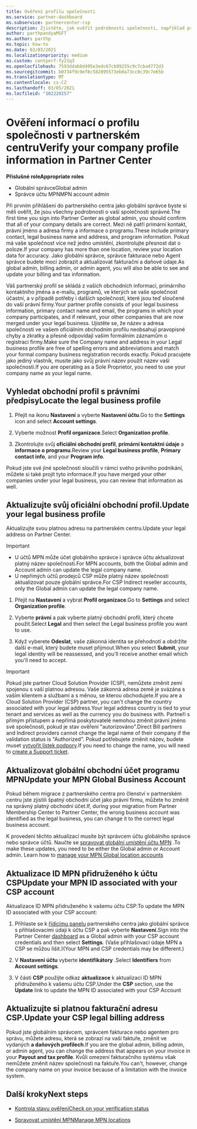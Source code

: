 ```yaml
---
title: Ověření profilu společnosti
ms.service: partner-dashboard
ms.subservice: partnercenter-csp
description: Zjistěte, jak ověřit podrobnosti společnosti, například primární kontakt, adresu a informace o programu. Můžete také aktualizovat své právní a fakturační adresy.
author: parthpandyaMSFT
ms.author: parthp
ms.topic: how-to
ms.date: 03/03/2021
ms.localizationpriority: medium
ms.custom: contperf-fy21q3
ms.openlocfilehash: 7593ddab8d495e3edc67cb89255c9c7cba4772d3
ms.sourcegitcommit: b0734f9c9ef6c582095573eb0a73cc0c39c7e65b
ms.translationtype: MT
ms.contentlocale: cs-CZ
ms.lasthandoff: 03/05/2021
ms.locfileid: "102220257"
---
```

# <a name="verify-your-company-profile-information-in-partner-center"></a><span data-ttu-id="37997-104">Ověření informací o profilu společnosti v partnerském centru</span><span class="sxs-lookup"><span data-stu-id="37997-104">Verify your company profile information in Partner Center</span></span>

<span data-ttu-id="37997-105">**Příslušné role**</span><span class="sxs-lookup"><span data-stu-id="37997-105">**Appropriate roles**</span></span>

- <span data-ttu-id="37997-106">Globální správce</span><span class="sxs-lookup"><span data-stu-id="37997-106">Global admin</span></span>
- <span data-ttu-id="37997-107">Správce účtu MPN</span><span class="sxs-lookup"><span data-stu-id="37997-107">MPN account admin</span></span>

<span data-ttu-id="37997-108">Při prvním přihlášení do partnerského centra jako globální správce byste si měli ověřit, že jsou všechny podrobnosti o vaší společnosti správné.</span><span class="sxs-lookup"><span data-stu-id="37997-108">The first time you sign into Partner Center as global admin, you should confirm that all of your company details are correct.</span></span> <span data-ttu-id="37997-109">Mezi ně patří primární kontakt, právní jméno a adresa firmy a informace o programu.</span><span class="sxs-lookup"><span data-stu-id="37997-109">These include primary contact, legal business name and address, and program information.</span></span> <span data-ttu-id="37997-110">Pokud má vaše společnost více než jedno umístění, zkontrolujte přesnost dat o poloze.</span><span class="sxs-lookup"><span data-stu-id="37997-110">If your company has more than one location, review your location data for accuracy.</span></span> <span data-ttu-id="37997-111">Jako globální správce, správce fakturace nebo Agent správce budete moci zobrazit a aktualizovat fakturační a daňové údaje.</span><span class="sxs-lookup"><span data-stu-id="37997-111">As global admin, billing admin, or admin agent, you will also be able to see and update your billing and tax information.</span></span>

<span data-ttu-id="37997-112">Váš partnerský profil se skládá z vašich obchodních informací, primárního kontaktního jména a e-mailu, programů, ve kterých se vaše společnost účastní, a v případě potřeby i dalších společností, které jsou teď sloučené do vaší právní firmy.</span><span class="sxs-lookup"><span data-stu-id="37997-112">Your partner profile consists of your legal business information, primary contact name and email, the programs in which your company participates, and if relevant, your other companies that are now merged under your legal business.</span></span> <span data-ttu-id="37997-113">Ujistěte se, že název a adresa společnosti ve vašem oficiálním obchodním profilu neobsahují pravopisné chyby a zkratky a přesně odpovídají vašim formálním záznamům o registraci firmy.</span><span class="sxs-lookup"><span data-stu-id="37997-113">Make sure the Company name and address in your Legal business profile are free of spelling errors and abbreviations and match your formal company business registration records exactly.</span></span> <span data-ttu-id="37997-114">Pokud pracujete jako jediný vlastník, musíte jako svůj právní název použít název vaší společnosti.</span><span class="sxs-lookup"><span data-stu-id="37997-114">If you are operating as a Sole Proprietor, you need to use your company name as your legal name.</span></span>



## <a name="locate-the-legal-business-profile"></a><span data-ttu-id="37997-115">Vyhledat obchodní profil s právními předpisy</span><span class="sxs-lookup"><span data-stu-id="37997-115">Locate the legal business profile</span></span>

1. <span data-ttu-id="37997-116">Přejít na ikonu **Nastavení** a vyberte **Nastavení účtu**.</span><span class="sxs-lookup"><span data-stu-id="37997-116">Go to the **Settings** icon and select **Account settings**.</span></span>
 
1. <span data-ttu-id="37997-117">Vyberte možnost **Profil organizace**.</span><span class="sxs-lookup"><span data-stu-id="37997-117">Select **Organization profile**.</span></span> 

2. <span data-ttu-id="37997-118">Zkontrolujte svůj **oficiální obchodní profil**, **primární kontaktní údaje** a **informace o programu**.</span><span class="sxs-lookup"><span data-stu-id="37997-118">Review your **Legal business profile**, **Primary contact info**, and your **Program info**.</span></span>

<span data-ttu-id="37997-119">Pokud jste své jiné společnosti sloučili v rámci svého právního podnikání, můžete si také projít tyto informace.</span><span class="sxs-lookup"><span data-stu-id="37997-119">If you have merged your other companies under your legal business, you can review that information as well.</span></span> 

## <a name="update-your-legal-business-profile"></a><span data-ttu-id="37997-120">Aktualizujte svůj oficiální obchodní profil.</span><span class="sxs-lookup"><span data-stu-id="37997-120">Update your legal business profile</span></span>

<span data-ttu-id="37997-121">Aktualizujte svou platnou adresu na partnerském centru.</span><span class="sxs-lookup"><span data-stu-id="37997-121">Update your legal address on Partner Center.</span></span>

>[!Important]
>- <span data-ttu-id="37997-122">U účtů MPN může účet globálního správce i správce účtu aktualizovat platný název společnosti.</span><span class="sxs-lookup"><span data-stu-id="37997-122">For MPN accounts, both the Global admin and Account admin can update the legal company name.</span></span>
>- <span data-ttu-id="37997-123">U nepřímých účtů prodejců CSP může platný název společnosti aktualizovat pouze globální správce.</span><span class="sxs-lookup"><span data-stu-id="37997-123">For CSP Indirect reseller accounts, only the Global admin can update the legal company name.</span></span> 

1. <span data-ttu-id="37997-124">Přejít na **Nastavení** a vybrat **Profil organizace**.</span><span class="sxs-lookup"><span data-stu-id="37997-124">Go to **Settings** and select **Organization profile**.</span></span>

2. <span data-ttu-id="37997-125">Vyberte **právní**  a pak vyberte platný obchodní profil, který chcete použít.</span><span class="sxs-lookup"><span data-stu-id="37997-125">Select **Legal**  and then select the Legal business profile you want to use.</span></span>
 
1. <span data-ttu-id="37997-126">Když vyberete **Odeslat**, vaše zákonná identita se přehodnotí a obdržíte další e-mail, který budete muset přijmout.</span><span class="sxs-lookup"><span data-stu-id="37997-126">When you select **Submit**, your legal identity will be reassessed, and you'll receive another email which you'll need to accept.</span></span>

>[!Important]
><span data-ttu-id="37997-127">Pokud jste partner Cloud Solution Provider (CSP), nemůžete změnit zemi spojenou s vaší platnou adresou. Vaše zákonná adresa země je svázána s vaším klientem a službami a s měnou, se kterou obchodujete.</span><span class="sxs-lookup"><span data-stu-id="37997-127">If you are a Cloud Solution Provider (CSP) partner, you can't change the country associated with your legal address.Your legal address country is tied to your tenant and services as well as the currency you do business with.</span></span> <span data-ttu-id="37997-128">Partneři s přímým přístupem a nepřímá poskytovatelé nemohou změnit právní jméno své společnosti, pokud je stav ověření "autorizováno".</span><span class="sxs-lookup"><span data-stu-id="37997-128">Direct Bill partners and Indirect providers cannot change the legal name of their company if the validation status is "Authorized".</span></span> <span data-ttu-id="37997-129">Pokud potřebujete změnit název, budete muset [vytvořit lístek podpory](https://partner.microsoft.com/dashboard/support/servicerequests/create?stage=2&topicid=eb74583c-61b3-2124-bffc-00920e0ae772).</span><span class="sxs-lookup"><span data-stu-id="37997-129">If you need to change the name, you will need to [create a Support ticket](https://partner.microsoft.com/dashboard/support/servicerequests/create?stage=2&topicid=eb74583c-61b3-2124-bffc-00920e0ae772).</span></span>


## <a name="update-your-mpn-global-business-account"></a><span data-ttu-id="37997-130">Aktualizovat globální obchodní účet programu MPN</span><span class="sxs-lookup"><span data-stu-id="37997-130">Update your MPN Global Business Account</span></span>

<span data-ttu-id="37997-131">Pokud během migrace z partnerského centra pro členství v partnerském centru jste zjistili špatný obchodní účet jako právní firmu, můžete ho změnit na správný platný obchodní účet.</span><span class="sxs-lookup"><span data-stu-id="37997-131">If, during your migration from Partner Membership Center to Partner Center, the wrong business account was identified as the legal business, you can change it to the correct legal business account.</span></span>

<span data-ttu-id="37997-132">K provedení těchto aktualizací musíte být správcem účtu globálního správce nebo správce účtů. Naučte se [spravovat globální umístění účtu MPN](manage-locations.md) .</span><span class="sxs-lookup"><span data-stu-id="37997-132">To make these updates, you need to be either the Global admin or Account admin. Learn how to [manage your MPN Global location accounts](manage-locations.md)</span></span>


## <a name="update-your-mpn-id-associated-with-your-csp-account"></a><span data-ttu-id="37997-133">Aktualizace ID MPN přidruženého k účtu CSP</span><span class="sxs-lookup"><span data-stu-id="37997-133">Update your MPN ID associated with your CSP account</span></span>

<span data-ttu-id="37997-134">Aktualizace ID MPN přidruženého k vašemu účtu CSP:</span><span class="sxs-lookup"><span data-stu-id="37997-134">To update the MPN ID associated with your CSP account:</span></span>

1. <span data-ttu-id="37997-135">Přihlaste se k [řídicímu panelu](https://partner.microsoft.com/dashboard/home) partnerského centra jako globální správce s přihlašovacími údaji k účtu CSP a pak vyberte **Nastavení**.</span><span class="sxs-lookup"><span data-stu-id="37997-135">Sign into the Partner Center [dashboard](https://partner.microsoft.com/dashboard/home) as a Global admin with your CSP account credentials and then select **Settings**.</span></span> <span data-ttu-id="37997-136">(Vaše přihlašovací údaje MPN a CSP se můžou lišit.)</span><span class="sxs-lookup"><span data-stu-id="37997-136">(Your MPN and CSP credentials may be different.)</span></span>
 
1. <span data-ttu-id="37997-137">V **Nastavení účtu** vyberte **identifikátory** .</span><span class="sxs-lookup"><span data-stu-id="37997-137">Select **Identifiers** from **Account settings**.</span></span>

1. <span data-ttu-id="37997-138">V části **CSP** použijte odkaz **aktualizace** k aktualizaci ID MPN přidruženého k vašemu účtu CSP.</span><span class="sxs-lookup"><span data-stu-id="37997-138">Under the **CSP** section, use the **Update** link to update the MPN ID associated with your CSP Account</span></span> 


## <a name="update-your-csp-legal-billing-address"></a><span data-ttu-id="37997-139">Aktualizujte si platnou fakturační adresu CSP.</span><span class="sxs-lookup"><span data-stu-id="37997-139">Update your CSP legal billing address</span></span>

<span data-ttu-id="37997-140">Pokud jste globálním správcem, správcem fakturace nebo agentem pro správu, můžete adresu, která se zobrazí na vaší faktuře, změnit ve vydaných **a daňových profilech**.</span><span class="sxs-lookup"><span data-stu-id="37997-140">If you are the global admin, billing admin, or admin agent, you can change the address that appears on your invoice in your **Payout and tax profile**.</span></span> <span data-ttu-id="37997-141">Kvůli omezení fakturačního systému však nemůžete změnit název společnosti na faktuře.</span><span class="sxs-lookup"><span data-stu-id="37997-141">You can't, however, change the company name on your invoice because of a limitation with the invoice system.</span></span>



## <a name="next-steps"></a><span data-ttu-id="37997-142">Další kroky</span><span class="sxs-lookup"><span data-stu-id="37997-142">Next steps</span></span>

- [<span data-ttu-id="37997-143">Kontrola stavu ověření</span><span class="sxs-lookup"><span data-stu-id="37997-143">Check on your verification status</span></span>](verification-responses.md)

- [<span data-ttu-id="37997-144">Spravovat umístění MPN</span><span class="sxs-lookup"><span data-stu-id="37997-144">Manage MPN locations</span></span>](manage-locations.md)
